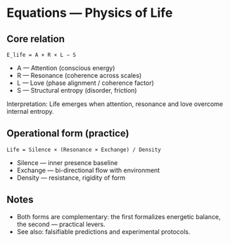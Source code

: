 # Equations — Physics of Life

## Core relation

```text
E_life = A × R × L − S
```

- A — Attention (conscious energy)
- R — Resonance (coherence across scales)
- L — Love (phase alignment / coherence factor)
- S — Structural entropy (disorder, friction)

Interpretation: Life emerges when attention, resonance and love overcome internal entropy.

## Operational form (practice)

```text
Life = Silence × (Resonance × Exchange) / Density
```

- Silence — inner presence baseline
- Exchange — bi-directional flow with environment
- Density — resistance, rigidity of form

## Notes
- Both forms are complementary: the first formalizes energetic balance, the second — practical levers.
- See also: falsifiable predictions and experimental protocols.
